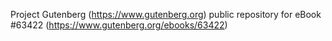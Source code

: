 Project Gutenberg (https://www.gutenberg.org) public repository for eBook #63422 (https://www.gutenberg.org/ebooks/63422)
